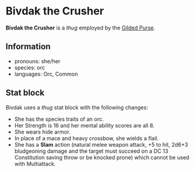 # Bivdak the Crusher

**Bivdak the Crusher** is a _thug_ employed by the [Gilded Purse](../../../organizations/gilded-purse.md).

## Information

- pronouns: she/her
- species: orc
- languages: Orc, Common

## Stat block

Bivdak uses a _thug_ stat block with the following changes:

- She has the species traits of an orc.
- Her Strength is 16 and her mental ability scores are all 8.
- She wears hide armor.
- In place of a mace and heavy crossbow, she wields a flail.
- She has a **Slam** action (natural melee weapon attack, +5 to hit, 2d6+3 bludgeoning damage and the target must succeed on a DC 13 Constitution saving throw or be knocked prone) which cannot be used with Multiattack.
